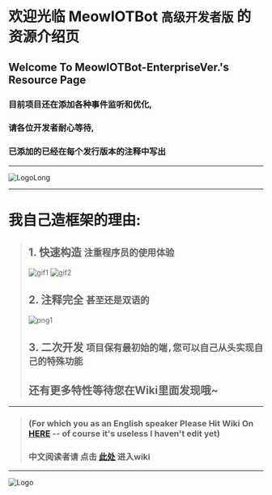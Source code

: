 # 欢迎光临 MeowIOTBot `高级开发者版` 的资源介绍页
## Welcome To MeowIOTBot-EnterpriseVer.'s Resource Page

### 目前项目还在添加各种事件监听和优化,  
### 请各位开发者耐心等待,  
### 已添加的已经在每个发行版本的注释中写出  
***
![LogoLong](https://github.com/DavidSciMeow/MeowIOTBot/blob/main/githubImgFolder/LogoLong.png)
***
# 我自己造框架的理由:
> ## 1. 快速构造 `注重程序员的使用体验`
> ![gif1](https://github.com/DavidSciMeow/MeowIOTBot/blob/main/githubImgFolder/_gif1.gif)
> ![gif2](https://github.com/DavidSciMeow/MeowIOTBot/blob/main/githubImgFolder/_gif2.gif)
> ## 2. 注释完全 `甚至还是双语的`
> ![png1](https://github.com/DavidSciMeow/MeowIOTBot/blob/main/githubImgFolder/_com1.png)
> ## 3. 二次开发 `项目保有最初始的端,您可以自己从头实现自己的特殊功能`
> ## 还有更多特性等待您在Wiki里面发现哦~
***
> ### (For which you as an English speaker Please Hit Wiki On [HERE]() -- of course it's useless I haven't edit yet)  
> ### 中文阅读者请 点击 [此处](https://github.com/DavidSciMeow/MeowIOTBot/wiki) 进入wiki
***
![Logo](https://github.com/DavidSciMeow/MeowIOTBot/blob/main/githubImgFolder/Logo.png)
